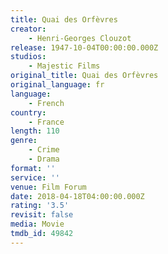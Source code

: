 ```yaml
---
title: Quai des Orfèvres
creator:
    - Henri-Georges Clouzot
release: 1947-10-04T00:00:00.000Z
studios:
    - Majestic Films
original_title: Quai des Orfèvres
original_language: fr
language:
    - French
country:
    - France
length: 110
genre:
    - Crime
    - Drama
format: ''
service: ''
venue: Film Forum
date: 2018-04-18T04:00:00.000Z
rating: '3.5'
revisit: false
media: Movie
tmdb_id: 49842
---
```



